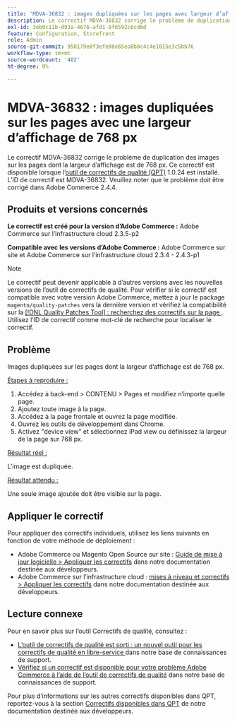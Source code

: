 ```yaml
---
title: 'MDVA-36832 : images dupliquées sur les pages avec largeur d’affichage de 768 px'
description: Le correctif MDVA-36832 corrige le problème de duplication des images sur les pages dont la largeur d’affichage est de 768 px. Ce correctif est disponible lorsque l’[outil de correctifs de qualité (QPT)](/help/announcements/adobe-commerce-announcements/magento-quality-patches-released-new-tool-to-self-serve-quality-patches.md) 1.0.24 est installé. L’ID de correctif est MDVA-36832. Veuillez noter que le problème doit être corrigé dans Adobe Commerce 2.4.4.
exl-id: 3eb0c11b-d93a-4676-afd1-8f6592c6cd6d
feature: Configuration, Storefront
role: Admin
source-git-commit: 958179e0f3efe08e65ea8b0c4c4e1015e3c5bb76
workflow-type: tm+mt
source-wordcount: '402'
ht-degree: 0%

---
```


# MDVA-36832 : images dupliquées sur les pages avec une largeur d’affichage de 768 px

Le correctif MDVA-36832 corrige le problème de duplication des images sur les pages dont la largeur d’affichage est de 768 px. Ce correctif est disponible lorsque l’[outil de correctifs de qualité (QPT)](/help/announcements/adobe-commerce-announcements/magento-quality-patches-released-new-tool-to-self-serve-quality-patches.md) 1.0.24 est installé. L’ID de correctif est MDVA-36832. Veuillez noter que le problème doit être corrigé dans Adobe Commerce 2.4.4.

## Produits et versions concernés

**Le correctif est créé pour la version d’Adobe Commerce :** Adobe Commerce sur l’infrastructure cloud 2.3.5-p2

**Compatible avec les versions d’Adobe Commerce :** Adobe Commerce sur site et Adobe Commerce sur l’infrastructure cloud 2.3.4 - 2.4.3-p1

>[!NOTE]
>
>Le correctif peut devenir applicable à d’autres versions avec les nouvelles versions de l’outil de correctifs de qualité. Pour vérifier si le correctif est compatible avec votre version Adobe Commerce, mettez à jour le package `magento/quality-patches` vers la dernière version et vérifiez la compatibilité sur la [[!DNL Quality Patches Tool] : recherchez des correctifs sur la page ](https://devdocs.magento.com/quality-patches/tool.html#patch-grid). Utilisez l’ID de correctif comme mot-clé de recherche pour localiser le correctif.

## Problème

Images dupliquées sur les pages dont la largeur d’affichage est de 768 px.

<u>Étapes à reproduire :</u>

1. Accédez à back-end > CONTENU > Pages et modifiez n’importe quelle page.
1. Ajoutez toute image à la page.
1. Accédez à la page frontale et ouvrez la page modifiée.
1. Ouvrez les outils de développement dans Chrome.
1. Activez &quot;device view&quot; et sélectionnez iPad view ou définissez la largeur de la page sur 768 px.

<u>Résultat réel :</u>

L’image est dupliquée.

<u>Résultat attendu :</u>

Une seule image ajoutée doit être visible sur la page.

## Appliquer le correctif

Pour appliquer des correctifs individuels, utilisez les liens suivants en fonction de votre méthode de déploiement :

* Adobe Commerce ou Magento Open Source sur site : [Guide de mise à jour logicielle > Appliquer les correctifs](https://devdocs.magento.com/guides/v2.4/comp-mgr/patching/mqp.html) dans notre documentation destinée aux développeurs.
* Adobe Commerce sur l’infrastructure cloud : [mises à niveau et correctifs > Appliquer les correctifs](https://devdocs.magento.com/cloud/project/project-patch.html) dans notre documentation destinée aux développeurs.

## Lecture connexe

Pour en savoir plus sur l’outil Correctifs de qualité, consultez :

* [ L’outil de correctifs de qualité est sorti : un nouvel outil pour les correctifs de qualité en libre-service ](/help/announcements/adobe-commerce-announcements/magento-quality-patches-released-new-tool-to-self-serve-quality-patches.md) dans notre base de connaissances de support.
* [Vérifiez si un correctif est disponible pour votre problème Adobe Commerce à l’aide de l’outil de correctifs de qualité](/help/support-tools/patches-available-in-qpt-tool/check-patch-for-magento-issue-with-magento-quality-patches.md) dans notre base de connaissances de support.

Pour plus d’informations sur les autres correctifs disponibles dans QPT, reportez-vous à la section [Correctifs disponibles dans QPT](https://devdocs.magento.com/quality-patches/tool.html#patch-grid) de notre documentation destinée aux développeurs.
